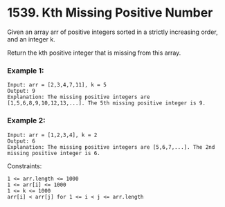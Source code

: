 # 1539. Kth Missing Positive Number


Given an array arr of positive integers sorted in a strictly increasing order, and an integer k.

Return the kth positive integer that is missing from this array.
 

### Example 1:
```
Input: arr = [2,3,4,7,11], k = 5
Output: 9
Explanation: The missing positive integers are [1,5,6,8,9,10,12,13,...]. The 5th missing positive integer is 9.
```

### Example 2:
```
Input: arr = [1,2,3,4], k = 2
Output: 6
Explanation: The missing positive integers are [5,6,7,...]. The 2nd missing positive integer is 6.
 ```

Constraints:
```
1 <= arr.length <= 1000
1 <= arr[i] <= 1000
1 <= k <= 1000
arr[i] < arr[j] for 1 <= i < j <= arr.length
```